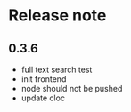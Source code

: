 # Release note

## 0.3.6
* full text search test
* init frontend
* node should not be pushed
* update cloc
